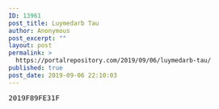 ```yaml
---
ID: 13961
post_title: Luymedarb Tau
author: Anonymous
post_excerpt: ""
layout: post
permalink: >
  https://portalrepository.com/2019/09/06/luymedarb-tau/
published: true
post_date: 2019-09-06 22:10:03
---
```

<pre>2019F89FE31F</pre>
